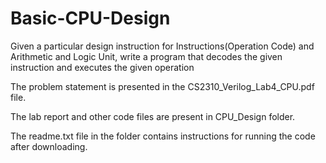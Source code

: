 # Basic-CPU-Design
Given a particular design instruction for Instructions(Operation Code) and Arithmetic and Logic Unit, write a program that decodes the given instruction and executes the given operation

The problem statement is presented in the CS2310_Verilog_Lab4_CPU.pdf file.

The lab report and other code files are present in CPU_Design folder.

The readme.txt file in the folder contains instructions for running the code after downloading.
